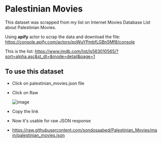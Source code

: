 # Palestinian Movies

This dataset was scrapped from my list on Internet Movies Database List about Palestinian Movies. 

Using **apify** actor to scrap the data and download the file:
https://console.apify.com/actors/poWuYPmbfLGBn5Mf8/console 

This is the list:
https://www.imdb.com/list/ls563010565/?sort=alpha,asc&st_dt=&mode=detail&page=1

## To use this dataset

- Click on palestinian_movies.json file
- Click on Raw

  ![image](https://github.com/sondosaabed/Palestinian_Movies/assets/65151701/2e6d012e-c363-41fa-8802-f7b67ae2202a)
- Copy the link
- Now it's usable for raw JSON response
- https://raw.githubusercontent.com/sondosaabed/Palestinian_Movies/main/palestinian_movies.json
